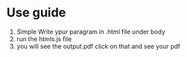 # Use guide
1. Simple Write ypur paragram in .html file under body 
2. run the htmls.js file 
3. you will see the output.pdf click on that and see your pdf